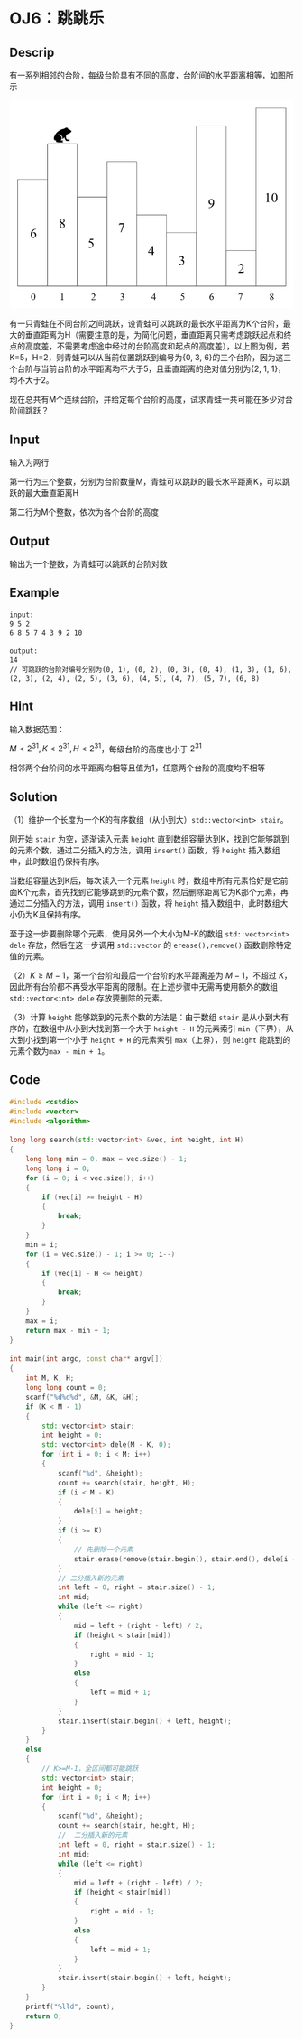 # OJ6：跳跳乐


## Descrip

有一系列相邻的台阶，每级台阶具有不同的高度，台阶间的水平距离相等，如图所示

![oj6_description](../../assets/images/course_labs/data_algorithm/oj6_description.png)

有一只青蛙在不同台阶之间跳跃，设青蛙可以跳跃的最长水平距离为K个台阶，最大的垂直距离为H（需要注意的是，为简化问题，垂直距离只需考虑跳跃起点和终点的高度差，不需要考虑途中经过的台阶高度和起点的高度差），以上图为例，若K=5，H=2，则青蛙可以从当前位置跳跃到编号为{0, 3, 6}的三个台阶，因为这三个台阶与当前台阶的水平距离均不大于5，且垂直距离的绝对值分别为{2, 1, 1}，均不大于2。

现在总共有M个连续台阶，并给定每个台阶的高度，试求青蛙一共可能在多少对台阶间跳跃？


## Input

输入为两行

第一行为三个整数，分别为台阶数量M，青蛙可以跳跃的最长水平距离K，可以跳跃的最大垂直距离H

第二行为M个整数，依次为各个台阶的高度


## Output

输出为一个整数，为青蛙可以跳跃的台阶对数

## Example

```
input:
9 5 2
6 8 5 7 4 3 9 2 10

output:
14
// 可跳跃的台阶对编号分别为(0, 1), (0, 2), (0, 3), (0, 4), (1, 3), (1, 6), (2, 3), (2, 4), (2, 5), (3, 6), (4, 5), (4, 7), (5, 7), (6, 8)
```

## Hint

输入数据范围：

$M<2^{31},K<2^{31},H<2^{31}$，每级台阶的高度也小于 $2^{31}$

相邻两个台阶间的水平距离均相等且值为1，任意两个台阶的高度均不相等

## Solution

（1）维护一个长度为一个K的有序数组（从小到大）`std::vector<int> stair`。

刚开始 `stair` 为空，逐渐读入元素 `height` 直到数组容量达到K，找到它能够跳到的元素个数，通过二分插入的方法，调用 `insert()` 函数，将 `height` 插入数组中，此时数组仍保持有序。

当数组容量达到K后，每次读入一个元素 `height` 时，数组中所有元素恰好是它前面K个元素，首先找到它能够跳到的元素个数，然后删除距离它为K那个元素，再通过二分插入的方法，调用 `insert()` 函数，将 `height` 插入数组中，此时数组大小仍为K且保持有序。

至于这一步要删除哪个元素，使用另外一个大小为M-K的数组 `std::vector<int> dele` 存放，然后在这一步调用 `std::vector` 的 `erease(),remove()` 函数删除特定值的元素。

（2）$K\geqslant M-1$，第一个台阶和最后一个台阶的水平距离差为 $M-1$，不超过 $K$，因此所有台阶都不再受水平距离的限制。在上述步骤中无需再使用额外的数组 `std::vector<int> dele` 存放要删除的元素。

（3）计算 `height` 能够跳到的元素个数的方法是：由于数组 `stair` 是从小到大有序的，在数组中从小到大找到第一个大于 `height - H` 的元素索引 `min`（下界），从大到小找到第一个小于 `height + H` 的元素索引 `max`（上界），则 `height` 能跳到的元素个数为`max - min + 1`。

## Code

```cpp
#include <cstdio>
#include <vector>
#include <algorithm>

long long search(std::vector<int> &vec, int height, int H)
{
    long long min = 0, max = vec.size() - 1;
    long long i = 0;
    for (i = 0; i < vec.size(); i++)
    {
        if (vec[i] >= height - H)
        {
            break;
        }
    }
    min = i;
    for (i = vec.size() - 1; i >= 0; i--)
    {
        if (vec[i] - H <= height)
        {
            break;
        }
    }
    max = i;
    return max - min + 1;
}

int main(int argc, const char* argv[])
{
    int M, K, H;
    long long count = 0;
    scanf("%d%d%d", &M, &K, &H);
    if (K < M - 1)
    {
        std::vector<int> stair;
        int height = 0;
        std::vector<int> dele(M - K, 0);
        for (int i = 0; i < M; i++)
        {
            scanf("%d", &height);
            count += search(stair, height, H);
            if (i < M - K)
            {
                dele[i] = height;
            }
            if (i >= K)
            {
                // 先删除一个元素
                stair.erase(remove(stair.begin(), stair.end(), dele[i - K]), stair.end());
            }
            // 二分插入新的元素
            int left = 0, right = stair.size() - 1;
            int mid;
            while (left <= right)
            {
                mid = left + (right - left) / 2;
                if (height < stair[mid])
                {
                    right = mid - 1;
                }
                else
                {
                    left = mid + 1;
                }
            }
            stair.insert(stair.begin() + left, height);
        }
    }
    else
    {
        // K>=M-1，全区间都可能跳跃
        std::vector<int> stair;
        int height = 0;
        for (int i = 0; i < M; i++)
        {
            scanf("%d", &height);
            count += search(stair, height, H);
            //  二分插入新的元素
            int left = 0, right = stair.size() - 1;
            int mid;
            while (left <= right)
            {
                mid = left + (right - left) / 2;
                if (height < stair[mid])
                {
                    right = mid - 1;
                }
                else
                {
                    left = mid + 1;
                }
            }
            stair.insert(stair.begin() + left, height);
        }
    }
    printf("%lld", count);
    return 0;
}
```
